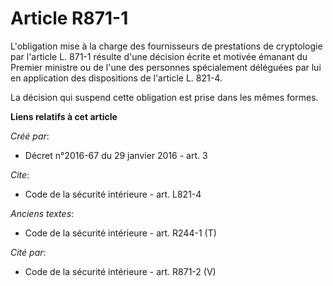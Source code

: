 # Article R871-1

L'obligation mise à la charge des fournisseurs de prestations de cryptologie par l'article L. 871-1 résulte d'une décision
écrite et motivée émanant du Premier ministre ou de l'une des personnes spécialement déléguées par lui en application des
dispositions de l'article L. 821-4. 

La décision qui suspend cette obligation est prise dans les mêmes formes.

**Liens relatifs à cet article**

_Créé par_:

  - Décret n°2016-67 du 29 janvier 2016 - art. 3

_Cite_:

  - Code de la sécurité intérieure - art. L821-4

_Anciens textes_:

  - Code de la sécurité intérieure - art. R244-1 (T)

_Cité par_:

  - Code de la sécurité intérieure - art. R871-2 (V)

